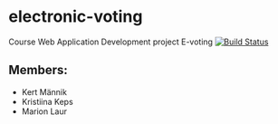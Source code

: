 # electronic-voting
Course Web Application Development project E-voting
[![Build Status](https://travis-ci.com/kertmannik/electronic-voting.svg?branch=Phase-I)](https://travis-ci.com/kertmannik/electronic-voting)

## Members:
* Kert Männik
* Kristiina Keps
* Marion Laur

